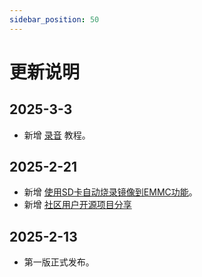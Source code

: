 ```yaml
---
sidebar_position: 50
---
```


# 更新说明

## 2025-3-3

- 新增 [录音](./os_software/audio.md#录音) 教程。

## 2025-2-21

- 新增 [使用SD卡自动烧录镜像到EMMC功能](./getting_start/os-install.md#使用sd卡自动烧录镜像推荐)。
- 新增 [社区用户开源项目分享](./diy.md)

## 2025-2-13

- 第一版正式发布。